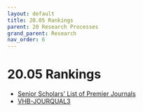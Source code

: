 ```yaml
---
layout: default
title: 20.05 Rankings
parent: 20 Research Processes
grand_parent: Research
nav_order: 6
---
```


# 20.05 Rankings

- [Senior Scholars' List of Premier Journals](https://aisnet.org/page/SeniorScholarListofPremierJournals)
- [VHB-JOURQUAL3](https://www.vhbonline.org/vhb4you/vhb-jourqual/vhb-jourqual-3/gesamtliste)